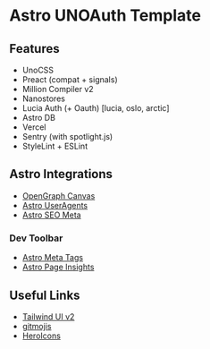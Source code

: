 # Astro UNOAuth Template

## Features

- UnoCSS
- Preact (compat + signals)
- Million Compiler v2
- Nanostores
- Lucia Auth (+ Oauth) [lucia, oslo, arctic]
- Astro DB
- Vercel
- Sentry (with spotlight.js)
- StyleLint + ESLint

## Astro Integrations

- [OpenGraph Canvas](https://github.com/delucis/astro-og-canvas/tree/latest/packages/astro-og-canvas)
- [Astro UserAgents](https://github.com/codiume/orbit/tree/main/packages/astro-useragent)
- [Astro SEO Meta](https://github.com/codiume/orbit/tree/main/packages/astro-seo-meta)

### Dev Toolbar

- [Astro Meta Tags](https://github.com/patrick91/astro-meta-tags#readme)
- [Astro Page Insights](https://github.com/ktym4a/astro-page-insight)

## Useful Links

- [Tailwind UI v2](https://tailwind-template-santosharron.netlify.app)
- [gitmojis](https://gitmoji.dev)
- [HeroIcons](https://icones.js.org/collection/heroicons-outline)
